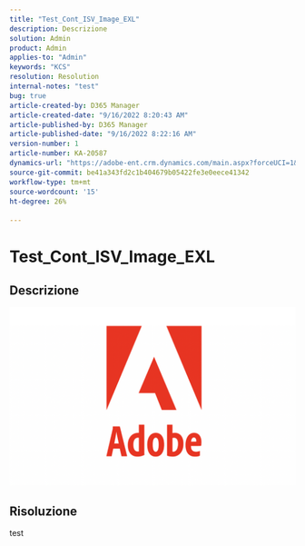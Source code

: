 ```yaml
---
title: "Test_Cont_ISV_Image_EXL"
description: Descrizione
solution: Admin
product: Admin
applies-to: "Admin"
keywords: "KCS"
resolution: Resolution
internal-notes: "test"
bug: true
article-created-by: D365 Manager
article-created-date: "9/16/2022 8:20:43 AM"
article-published-by: D365 Manager
article-published-date: "9/16/2022 8:22:16 AM"
version-number: 1
article-number: KA-20587
dynamics-url: "https://adobe-ent.crm.dynamics.com/main.aspx?forceUCI=1&pagetype=entityrecord&etn=knowledgearticle&id=954ea970-9835-ed11-9db1-002248086696"
source-git-commit: be41a343fd2c1b404679b05422fe3e0eece41342
workflow-type: tm+mt
source-wordcount: '15'
ht-degree: 26%

---
```


# Test_Cont_ISV_Image_EXL

## Descrizione

![](assets/___5f2dfda6-9835-ed11-9db1-002248086696___.png)

## Risoluzione


test
